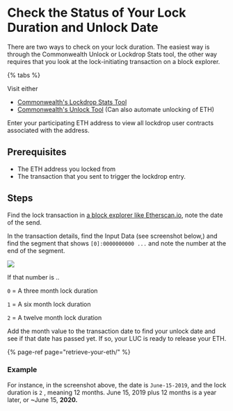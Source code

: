 # Check the Status of Your Lock Duration and Unlock Date

There are two ways to check on your lock duration. The easiest way is through the Commonwealth Unlock or Lockdrop Stats tool, the other way requires that you look at the lock-initiating transaction on a block explorer.

{% tabs %}

Visit either

* [Commonwealth's Lockdrop Stats Tool](https://commonwealth.im/edgeware/stats)
* [Commonwealth's Unlock Tool](https://commonwealth.im/edgeware/unlock) \(Can also automate unlocking of ETH\)

Enter your participating ETH address to view all lockdrop user contracts associated with the address.

## Prerequisites

* The ETH address you locked from
* The transaction that you sent to trigger the lockdrop entry.

## Steps

Find the lock transaction in [a block explorer like Etherscan.io](http://etherscan.io), note the date of the send.

In the transaction details, find the Input Data \(see screenshot below,\) and find the segment that shows `[0]:0000000000 ...` and note the number at the end of the segment.

![](../../.gitbook/assets/screen-shot-2020-02-13-at-12.02.31-pm%20%281%29%20%281%29.png)

If that number is ..

`0` = A three month lock duration

`1` = A six month lock duration

`2` = A twelve month lock duration

Add the month value to the transaction date to find your unlock date and see if that date has passed yet. If so, your LUC is ready to release your ETH.

{% page-ref page="retrieve-your-eth/" %}

### Example

For instance, in the screenshot above, the date is `June-15-2019`, and the lock duration is `2` , meaning 12 months. June 15, 2019 plus 12 months is a year later, or ~June 15, **2020.**

